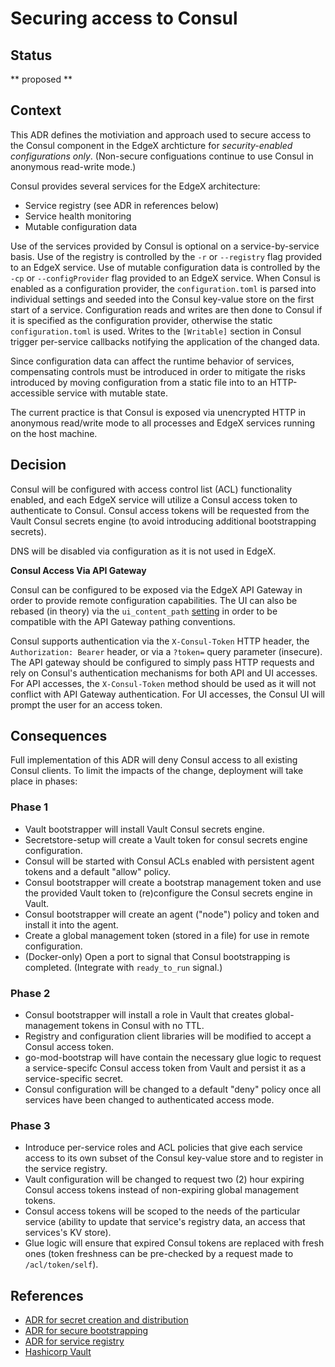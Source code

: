 # Securing access to Consul

## Status

** proposed **

## Context

This ADR defines the motiviation and approach used to secure access
to the Consul component in the EdgeX archticture
for *security-enabled configurations only*.
(Non-secure configuations continue to use Consul in
anonymous read-write mode.)

Consul provides several services for the EdgeX architecture:

- Service registry (see ADR in references below)
- Service health monitoring
- Mutable configuration data

Use of the services provided by Consul is optional on a service-by-service basis.
Use of the registry is controlled by the `-r` or `--registry` flag provided to an EdgeX service.
Use of mutable configuration data is controlled by the `-cp` or `--configProvider` flag provided to an EdgeX service.
When Consul is enabled as a configuration provider,
the `configuration.toml` is parsed into individual settings
and seeded into the Consul key-value store on the first start of a service.
Configuration reads and writes are then done to Consul if it is specified as the configuration provider,
otherwise the static `configuration.toml` is used.
Writes to the `[Writable]` section in Consul trigger per-service callbacks
notifying the application of the changed data.

Since configuration data can affect the runtime behavior of services,
compensating controls must be introduced in order to mitigate the risks introduced
by moving configuration from a static file into to an HTTP-accessible service with mutable state.

The current practice is that Consul is exposed via unencrypted HTTP in anonymous read/write mode
to all processes and EdgeX services running on the host machine.

## Decision

Consul will be configured with access control list (ACL) functionality enabled,
and each EdgeX service will utilize a Consul access token to authenticate to Consul.
Consul access tokens will be requested from the Vault Consul secrets engine
(to avoid introducing additional bootstrapping secrets).

DNS will be disabled via configuration as it is not used in EdgeX.

**Consul Access Via API Gateway**

Consul can be configured to be exposed via the EdgeX API Gateway
in order to provide remote configuration capabilities.
The UI can also be rebased (in theory) via the `ui_content_path`
[setting](https://www.consul.io/docs/agent/options#ui_config_enabled)
in order to be compatible with the API Gateway pathing conventions.

Consul supports authentication via the `X-Consul-Token` HTTP header,
the `Authorization: Bearer` header,
or via a `?token=` query parameter (insecure).
The API gateway should be configured to simply pass HTTP requests
and rely on Consul's authentication mechanisms for both API and UI accesses.
For API accesses, the `X-Consul-Token` method should be used
as it will not conflict with API Gateway authentication.
For UI accesses, the Consul UI will prompt the user for an access token.


## Consequences

Full implementation of this ADR will deny Consul access to all existing Consul clients.
To limit the impacts of the change, deployment will take place in phases:

### Phase 1

- Vault bootstrapper will install Vault Consul secrets engine.
- Secretstore-setup will create a Vault token for consul secrets engine configuration.
- Consul will be started with Consul ACLs enabled with persistent agent tokens and a default "allow" policy.
- Consul bootstrapper will create a bootstrap management token
  and use the provided Vault token to (re)configure the Consul secrets engine in Vault.
- Consul bootstrapper will create an agent ("node") policy and token and install it into the agent.
- Create a global management token (stored in a file) for use in remote configuration.
- (Docker-only) Open a port to signal that Consul bootstrapping is completed.
  (Integrate with `ready_to_run` signal.)

### Phase 2

- Consul bootstrapper will install a role in Vault that creates global-management tokens in Consul with no TTL.
- Registry and configuration client libraries will be modified to accept a Consul access token.
- go-mod-bootstrap will have contain the necessary glue logic to
  request a service-specifc Consul access token from Vault
  and persist it as a service-specific secret.
- Consul configuration will be changed to a default "deny" policy
  once all services have been changed to authenticated access mode.

### Phase 3

- Introduce per-service roles and ACL policies that give each service
  access to its own subset of the Consul key-value store
  and to register in the service registry.
- Vault configuration will be changed to request two (2) hour expiring Consul access tokens
  instead of non-expiring global management tokens.
- Consul access tokens will be scoped to the needs of the particular service
  (ability to update that service's registry data, an access that services's KV store).
- Glue logic will ensure that expired Consul tokens are replaced with fresh ones
  (token freshness can be pre-checked by a request made to `/acl/token/self`).


## References

- [ADR for secret creation and distribution](./0008-Secret-Creation-and-Distribution.md)
- [ADR for secure bootstrapping](./0009-Secure-Bootstrapping.md)
- [ADR for service registry](https://github.com/edgexfoundry/edgex-docs/pull/283)
- [Hashicorp Vault](https://www.vaultproject.io/)
